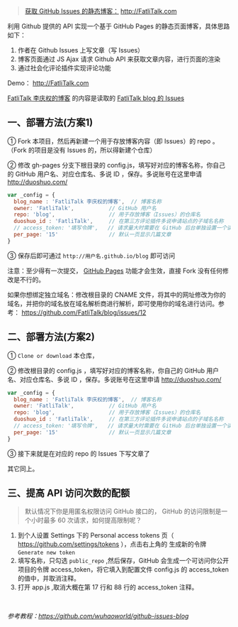 > [获取 GitHub Issues 的静态博客：](https://FatliTalk.github.io/blog) http://FatliTalk.com

利用 Github 提供的 API 实现一个基于 GitHub Pages 的静态页面博客，具体思路如下：

1. 作者在 Github Issues 上写文章（写 Issues）
2. 博客页面通过 JS Ajax 请求 Github API 来获取文章内容，进行页面的渲染
3. 通过社会化评论插件实现评论功能

Demo： http://FatliTalk.com

[FatliTalk 李庆权的博客](https://FatliTalk.github.io/blog) 的内容是读取的 [FatliTalk blog 的 Issues](https://github.com/FatliTalk/blog/issues)

## 一、部署方法(方案1)

① Fork 本项目，然后再新建一个用于存放博客内容（即 Issues）的 repo 。 （Fork 的项目是没有 Issues 的，所以得新建个仓库）

② 修改 gh-pages 分支下根目录的 config.js，填写好对应的博客名称，你自己的 GitHub 用户名、对应仓库名、多说 ID ，保存。多说账号在这里申请 http://duoshuo.com/

```javascript
var _config = {
  blog_name : 'FatliTalk 李庆权的博客',  // 博客名称
  owner: 'FatliTalk',           // GitHub 用户名
  repo: 'blog',                 // 用于存放博客（Issues）的仓库名
  duoshuo_id : 'FatliTalk',     // 在第三方评论插件多说申请站点的子域名名称
  // access_token: '填写令牌',   // 请求量大时需要在 GitHub 后台单独设置一个读取公开库的 token
  per_page: '15'                // 默认一页显示几篇文章
}
```

③ 保存后即可通过 `http://用户名.github.io/blog` 即可访问

注意：至少得有一次提交， [GitHub Pages](https://github.com/FatliTalk/blog/issues/12) 功能才会生效，直接 Fork 没有任何修改是不行的。

如果你想绑定独立域名：修改根目录的 CNAME 文件，将其中的网址修改为你的域名，并把你的域名放在域名解析商进行解析，即可使用你的域名进行访问。参考： https://github.com/FatliTalk/blog/issues/12

## 二、部署方法(方案2)

① `Clone or download` 本仓库，

② 修改根目录的 config.js ，填写好对应的博客名称，你自己的 GitHub 用户名、对应仓库名、多说 ID ，保存。多说账号在这里申请 http://duoshuo.com/

```javascript
var _config = {
  blog_name : 'FatliTalk 李庆权的博客',  // 博客名称
  owner: 'FatliTalk',           // GitHub 用户名
  repo: 'blog',                 // 用于存放博客（Issues）的仓库名
  duoshuo_id : 'FatliTalk',     // 在第三方评论插件多说申请站点的子域名名称
  // access_token: '填写令牌',   // 请求量大时需要在 GitHub 后台单独设置一个读取公开库的 token
  per_page: '15'                // 默认一页显示几篇文章
}
```

③ 接下来就是在对应的 repo 的 Issues 下写文章了

其它同上。

## 三、提高 API 访问次数的配额

> 默认情况下你是用匿名权限访问 GitHub 接口的， GitHub 的访问限制是一个小时最多 60 次请求，如何提高限制呢？ 

1. 到个人设置 Settings 下的 Personal access tokens 页（ https://github.com/settings/tokens ），点击右上角的 生成新的令牌  `Generate new token`
2. 填写名称，只勾选 `public_repo` ,然后保存，GitHub 会生成一个可访问你公开项目的令牌 access_token，将它填入到配置文件 config.js 的 access_token 的值中，并取消注释。
3. 打开 app.js ,取消大概在第 17 行和 88 行的 access_token 注释。

<br />

_参考教程：https://github.com/wuhaoworld/github-issues-blog_
